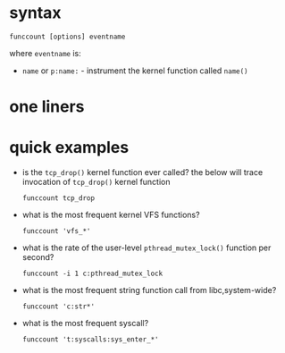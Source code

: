 # syntax

```
funccount [options] eventname
```
where `eventname` is:
- `name` or `p:name:` - instrument the kernel function called `name()`

### 

# one liners

# quick examples
- is the `tcp_drop()` kernel function ever called? the below will trace invocation of `tcp_drop()` kernel function
    ```
    funccount tcp_drop
    ```

- what is the most frequent kernel VFS functions?
    ```
    funccount 'vfs_*'
    ```
- what is the rate of the user-level `pthread_mutex_lock()` function per second?
    ```
    funccount -i 1 c:pthread_mutex_lock
    ```

- what is the most frequent string function call from libc,system-wide?
    ```
    funccount 'c:str*'
    ```

- what is the most frequent syscall?
    ```
    funccount 't:syscalls:sys_enter_*'
    ```
